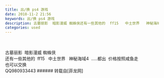 ```yaml
---
title: 出/换 ps4 游戏
date: 2018-11-2 21:56
keywords: 出/换 ps4 游戏
description: 古墓丽影  暗影漫威 蜘蛛侠还有一些其他的  ff15   中土世界   神秘海域4  .....都出  价格按照咸鱼走也可以交换QQ980933443
categories: used
---
```

<td class="t_f" id="postmessage_2209148">

<br/>
<br/>
古墓丽影  暗影漫威 蜘蛛侠<br/>
还有一些其他的  ff15   中土世界   神秘海域4  .....都出  价格按照咸鱼走<br/>
也可以交换<br/>
QQ980933443</td>
###### 转载自[菲龙网]